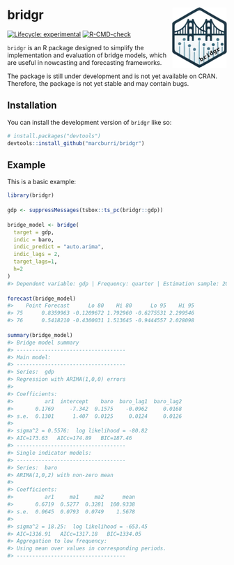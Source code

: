 
<!-- README.md is generated from README.Rmd. Please edit that file -->

# bridgr <a><img src="man/figures/logo.png" align="right" height="138"></a>

<!-- badges: start -->

[![Lifecycle:
experimental](https://img.shields.io/badge/lifecycle-experimental-orange.svg)](https://lifecycle.r-lib.org/articles/stages.html#experimental)
[![R-CMD-check](https://github.com/marcburri/bridgr/actions/workflows/R-CMD-check.yaml/badge.svg)](https://github.com/marcburri/bridgr/actions/workflows/R-CMD-check.yaml)
<!-- badges: end -->

`bridgr` is an R package designed to simplify the implementation and
evaluation of bridge models, which are useful in nowcasting and
forecasting frameworks.

The package is still under development and is not yet available on CRAN.
Therefore, the package is not yet stable and may contain bugs.

## Installation

You can install the development version of `bridgr` like so:

``` r
# install.packages("devtools")
devtools::install_github("marcburri/bridgr")
```

## Example

This is a basic example:

``` r
library(bridgr)

gdp <- suppressMessages(tsbox::ts_pc(bridgr::gdp))

bridge_model <- bridge(
  target = gdp, 
  indic = baro, 
  indic_predict = "auto.arima", 
  indic_lags = 2, 
  target_lags=1, 
  h=2
)
#> Dependent variable: gdp | Frequency: quarter | Estimation sample: 2004-04-01 - 2022-10-01 | Forecast horizon: 2 quarter(s)

forecast(bridge_model)
#>    Point Forecast      Lo 80    Hi 80      Lo 95    Hi 95
#> 75      0.8359963 -0.1209672 1.792960 -0.6275531 2.299546
#> 76      0.5418210 -0.4300031 1.513645 -0.9444557 2.028098

summary(bridge_model)
#> Bridge model summary
#> -----------------------------------
#> Main model:
#> -----------------------------------
#> Series:  gdp 
#> Regression with ARIMA(1,0,0) errors 
#> 
#> Coefficients:
#>          ar1  intercept    baro  baro_lag1  baro_lag2
#>       0.1769     -7.342  0.1575    -0.0962     0.0168
#> s.e.  0.1301      1.407  0.0125     0.0124     0.0126
#> 
#> sigma^2 = 0.5576:  log likelihood = -80.82
#> AIC=173.63   AICc=174.89   BIC=187.46
#> -----------------------------------
#> Single indicator models:
#> -----------------------------------
#> Series:  baro 
#> ARIMA(1,0,2) with non-zero mean 
#> 
#> Coefficients:
#>          ar1     ma1     ma2      mean
#>       0.6719  0.5277  0.3281  100.9338
#> s.e.  0.0645  0.0793  0.0749    1.5678
#> 
#> sigma^2 = 18.25:  log likelihood = -653.45
#> AIC=1316.91   AICc=1317.18   BIC=1334.05
#> Aggregation to low frequency:
#> Using mean over values in corresponding periods.
#> -----------------------------------
```
